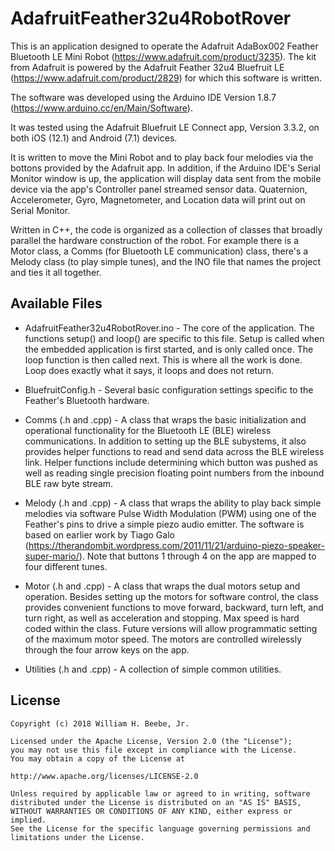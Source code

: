 # AdafruitFeather32u4RobotRover

This is an application designed to operate the Adafruit AdaBox002 Feather Bluetooth LE Mini Robot (https://www.adafruit.com/product/3235). The kit from Adafruit is powered by the Adafruit Feather 32u4 Bluefruit LE (https://www.adafruit.com/product/2829) for which this software is written.

The software was developed using the Arduino IDE Version 1.8.7 (https://www.arduino.cc/en/Main/Software).

It was tested using the Adafruit Bluefruit LE Connect app, Version 3.3.2, on both iOS (12.1) and Android (7.1) devices.

It is written to move the Mini Robot and to play back four melodies via the bottons provided by the Adafruit app. In addition, if the
Arduino IDE's Serial Monitor window is up, the application will display data sent from the mobile device via the app's Controller panel
streamed sensor data. Quaternion, Accelerometer, Gyro, Magnetometer, and Location data will print out on Serial Monitor.

Written in C++, the code is organized as a collection of classes that broadly parallel the hardware construction of the robot. For example there is a Motor class, a Comms (for Bluetooth LE communication) class, there's a Melody class (to play simple tunes), and the INO file that names the project and ties it all together.

## Available Files

+ AdafruitFeather32u4RobotRover.ino - The core of the application. The functions setup() and loop() are specific to this file. Setup is called when the embedded application is first started, and is only called once. The loop function is then called next. This is where all the work is done. Loop does exactly what it says, it loops and does not return.

+ BluefruitConfig.h - Several basic configuration settings specific to the Feather's Bluetooth hardware.

+ Comms (.h and .cpp) - A class that wraps the basic initialization and operational functionality for the Bluetooth LE (BLE) wireless communications. In addition to setting up the BLE subystems, it also provides helper functions to read and send data across the BLE wireless link. Helper functions include determining which button was pushed as well as reading single precision floating point numbers from the inbound BLE raw byte stream.

+ Melody (.h and .cpp) - A class that wraps the ability to play back simple melodies via software Pulse Width Modulation (PWM) using one of the Feather's pins to drive a simple piezo audio emitter. The software is based on earlier work by Tiago Galo (https://therandombit.wordpress.com/2011/11/21/arduino-piezo-speaker-super-mario/). Note that buttons 1 through 4 on the app are mapped to four different tunes.

+ Motor (.h and .cpp) - A class that wraps the dual motors setup and operation. Besides setting up the motors for software control, the class provides convenient functions to move forward, backward, turn left, and turn right, as well as acceleration and stopping. Max speed is hard coded within the class. Future versions will allow programmatic setting of the maximum motor speed. The motors are controlled wirelessly through the four arrow keys on the app.

+ Utilities (.h and .cpp) - A collection of simple common utilities.

## License

    Copyright (c) 2018 William H. Beebe, Jr.

    Licensed under the Apache License, Version 2.0 (the "License");
    you may not use this file except in compliance with the License.
    You may obtain a copy of the License at

    http://www.apache.org/licenses/LICENSE-2.0

    Unless required by applicable law or agreed to in writing, software
    distributed under the License is distributed on an "AS IS" BASIS,
    WITHOUT WARRANTIES OR CONDITIONS OF ANY KIND, either express or implied.
    See the License for the specific language governing permissions and
    limitations under the License.
